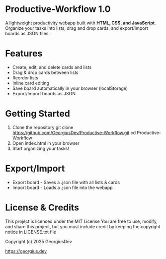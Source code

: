 # Productive-Workflow 1.0
A lightweight productivity webapp built with **HTML, CSS, and JavaScript**.
Organize your tasks into lists, drag and drop cards, and export/import boards as JSON files.

# Features
- Create, edit, and delete cards and lists
- Drag & drop cards between lists
- Reorder lists
- Inline card editing
- Save board automatically in your browser (localStorage)
- Export/Import boards as JSON

# Getting Started
1. Clone the repository
  git clone https://github.com/GeorgiusDev/Productive-Workflow.git
  cd Productive-Workflow
2. Open index.html in your browser
3. Start organizing your tasks!

# Export/Import
- Export board - Saves a .json file with all lists & cards
- Import board - Loads a .json file into the webapp

# License & Credits
This project is licensed under the MIT License
You are free to use, modify, and share this project, but you must include credit by keeping the copyright notice in LICENSE.txt file

Copyright (c) 2025 GeorgiusDev

https://georgius.dev
